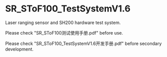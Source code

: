 # SR_SToF100_TestSystemV1.6

Laser ranging sensor and SH200 hardware test system.

Please check "SR_SToF100测试使用手册.pdf" before use.

Please check "SR_SToF100_TestSystemV1.6开发手册.pdf" before secondary development.
